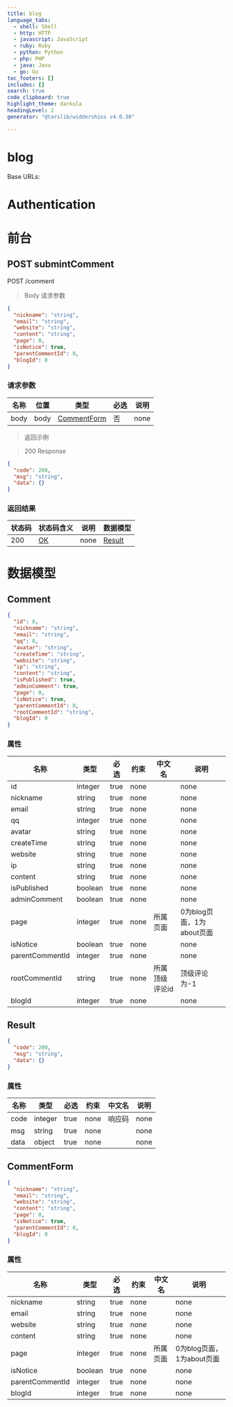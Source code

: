 ```yaml
---
title: blog
language_tabs:
  - shell: Shell
  - http: HTTP
  - javascript: JavaScript
  - ruby: Ruby
  - python: Python
  - php: PHP
  - java: Java
  - go: Go
toc_footers: []
includes: []
search: true
code_clipboard: true
highlight_theme: darkula
headingLevel: 2
generator: "@tarslib/widdershins v4.0.30"

---
```


# blog

Base URLs:

# Authentication

# 前台

## POST submintComment

POST /comment

> Body 请求参数

```json
{
  "nickname": "string",
  "email": "string",
  "website": "string",
  "content": "string",
  "page": 0,
  "isNotice": true,
  "parentCommentId": 0,
  "blogId": 0
}
```

### 请求参数

|名称|位置|类型|必选|说明|
|---|---|---|---|---|
|body|body|[CommentForm](#schemacommentform)| 否 |none|

> 返回示例

> 200 Response

```json
{
  "code": 200,
  "msg": "string",
  "data": {}
}
```

### 返回结果

|状态码|状态码含义|说明|数据模型|
|---|---|---|---|
|200|[OK](https://tools.ietf.org/html/rfc7231#section-6.3.1)|none|[Result](#schemaresult)|

# 数据模型

<h2 id="tocS_Comment">Comment</h2>

<a id="schemacomment"></a>
<a id="schema_Comment"></a>
<a id="tocScomment"></a>
<a id="tocscomment"></a>

```json
{
  "id": 0,
  "nickname": "string",
  "email": "string",
  "qq": 0,
  "avatar": "string",
  "createTime": "string",
  "website": "string",
  "ip": "string",
  "content": "string",
  "isPublished": true,
  "adminComment": true,
  "page": 0,
  "isNotice": true,
  "parentCommentId": 0,
  "rootCommentId": "string",
  "blogId": 0
}

```

### 属性

|名称|类型|必选|约束|中文名|说明|
|---|---|---|---|---|---|
|id|integer|true|none||none|
|nickname|string|true|none||none|
|email|string|true|none||none|
|qq|integer|true|none||none|
|avatar|string|true|none||none|
|createTime|string|true|none||none|
|website|string|true|none||none|
|ip|string|true|none||none|
|content|string|true|none||none|
|isPublished|boolean|true|none||none|
|adminComment|boolean|true|none||none|
|page|integer|true|none|所属页面|0为blog页面，1为about页面|
|isNotice|boolean|true|none||none|
|parentCommentId|integer|true|none||none|
|rootCommentId|string|true|none|所属顶级评论id|顶级评论为-1|
|blogId|integer|true|none||none|

<h2 id="tocS_Result">Result</h2>

<a id="schemaresult"></a>
<a id="schema_Result"></a>
<a id="tocSresult"></a>
<a id="tocsresult"></a>

```json
{
  "code": 200,
  "msg": "string",
  "data": {}
}

```

### 属性

|名称|类型|必选|约束|中文名|说明|
|---|---|---|---|---|---|
|code|integer|true|none|响应码|none|
|msg|string|true|none||none|
|data|object|true|none||none|

<h2 id="tocS_CommentForm">CommentForm</h2>

<a id="schemacommentform"></a>
<a id="schema_CommentForm"></a>
<a id="tocScommentform"></a>
<a id="tocscommentform"></a>

```json
{
  "nickname": "string",
  "email": "string",
  "website": "string",
  "content": "string",
  "page": 0,
  "isNotice": true,
  "parentCommentId": 0,
  "blogId": 0
}

```

### 属性

|名称|类型|必选|约束|中文名|说明|
|---|---|---|---|---|---|
|nickname|string|true|none||none|
|email|string|true|none||none|
|website|string|true|none||none|
|content|string|true|none||none|
|page|integer|true|none|所属页面|0为blog页面，1为about页面|
|isNotice|boolean|true|none||none|
|parentCommentId|integer|true|none||none|
|blogId|integer|true|none||none|

